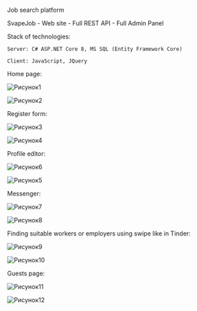 Job search platform

SvapeJob - Web site - Full REST API - Full Admin Panel

Stack of technologies:

    Server: C# ASP.NET Core 8, MS SQL (Entity Framework Core)
    
    Client: JavaScript, JQuery

Home page:


![Рисунок1](https://github.com/squezee/SvapeJob/assets/76393196/55d6ade1-f8e7-4359-842c-005671fd9838)

![Рисунок2](https://github.com/squezee/SvapeJob/assets/76393196/4231c98b-ca24-4e57-87ac-03c61013c80f)


Register form:


![Рисунок3](https://github.com/squezee/SvapeJob/assets/76393196/c028b6dc-1201-44da-ac86-ffb224aac611)

![Рисунок4](https://github.com/squezee/SvapeJob/assets/76393196/ccc5d218-a388-47a3-a02b-5c83b9333cd9)


Profile editor:


![Рисунок6](https://github.com/squezee/SvapeJob/assets/76393196/58937653-e041-4bde-bc78-1efb2591c61c)

![Рисунок5](https://github.com/squezee/SvapeJob/assets/76393196/2dbc4121-b5b1-4933-9dba-b05b5203d700)


Messenger: 


![Рисунок7](https://github.com/squezee/SvapeJob/assets/76393196/bd3932be-9de9-4587-89d6-8710a772e106)

![Рисунок8](https://github.com/squezee/SvapeJob/assets/76393196/88bfed4d-8812-45c1-831c-a6ff6d6c7e9c)


Finding suitable workers or employers using swipe like in Tinder:


![Рисунок9](https://github.com/squezee/SvapeJob/assets/76393196/74fecaec-e4d4-40d7-a9d9-8bb388aba6c2)

![Рисунок10](https://github.com/squezee/SvapeJob/assets/76393196/775749e2-0e58-4062-aea0-8d476bf27d27)


Guests page:


![Рисунок11](https://github.com/squezee/SvapeJob/assets/76393196/fe32e2c6-9572-4988-86ef-7c08b07ea3ad)

![Рисунок12](https://github.com/squezee/SvapeJob/assets/76393196/58776901-3178-4f29-9c01-c5e18f97d58b)

